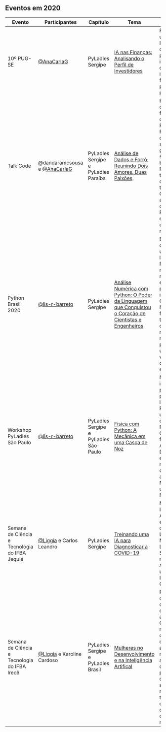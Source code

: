 ## Eventos em 2020

| Evento | Participantes | Capítulo | Tema | Descrição |
|---|---|---|---|---|
| 10º PUG-SE  | [@AnaCarlaG](https://github.com/AnaCarlaG)  | PyLadies Sergipe  | [IA nas Finanças: Analisando o Perfil de Investidores](https://github.com/AnaCarlaG/Project-Finance)  | Palestra sobre um projeto de IA que classifica um perfil de investidor e que o mesmo possa indicar alguns fundos para o perfil apontado pela IA.|
| Talk Code | [@dandaramcsousa](https://github.com/dandaramcsousa) e [@AnaCarlaG](https://github.com/AnaCarlaG) | PyLadies Sergipe e PyLadies Paraíba | [Análise de Dados e Forró: Reunindo Dois Amores, Duas Paixões](https://github.com/dandaramcsousa/data-analysis/blob/master/data-analysis/analise-de-dados-e-forro.ipynb) | Python, análise de dados e forró estão no coração da PyLadies Paraíba. Com o questionamento sobre os grandes sucessos da banda Calcinha Preta, veio também a ideia de misturar tudo isso. Começou assim a saga Análise de Dados e Forró para ensinar python e o melhor do nordeste! |
| Python Brasil 2020 |  [@lis-r-barreto](https://github.com/lis-r-barreto)  | PyLadies Sergipe | [Análise Numérica com Python: O Poder da Linguagem que Conquistou o Coração de Cientistas e Engenheiros](https://github.com/lis-r-barreto/Python-Brasil-2020-Analise-Numerica-com-Python) | Este é um convite ao universo onde a linguagem Python pode nos ajudar a resolver equações que parecem ser insolúveis. Como a Análise Numérica pode fazer uso de técnicas computacionais robustas para resolver problemas do universo que vai da escala quântica à extragaláctica? |
| Workshop PyLadies São Paulo | [@lis-r-barreto](https://github.com/lis-r-barreto) | PyLadies Sergipe e PyLadies São Paulo | [Física com Python: A Mecânica em uma Casca de Noz](https://github.com/lis-r-barreto/Workshop-Pyladies-SP-Fisica-com-Python) | Nesta oficina, iremos dar os primeiros passos na linguagem Python utilizando conceitos da Física Básica. Como usar as ferramentas de Análise de Dados para entender o movimento? É o que vamos ver agora na Mecânica em uma Casca de Noz! |
| Semana de Ciência e Tecnologia do IFBA Jequié | [@Liggia](https://github.com/Liggia) e Carlos Leandro | PyLadies Sergipe | [Treinando uma IA para Diagnosticar a COVID-19](https://github.com/pyladies-sergipe/eventos-pyladies-sergipe/blob/main/Treinando%20uma%20IA%20para%20Diagnosticar%20a%20COVID-19.pdf) | Minicurso sobre Inteligência Artificial focada em aplicações de Deep Learning e Machine Learning na Saúde. Neste minicurso, foi apresentado um modelo de IA para detectar COVID-19. |
| Semana de Ciência e Tecnologia do IFBA Irecê | [@Liggia](https://github.com/Liggia) e Karoline Cardoso | PyLadies Sergipe e PyLadies Brasil | [Mulheres no Desenvolvimento e na Inteligência Artifical](https://github.com/pyladies-sergipe/eventos-pyladies-sergipe/blob/main/Mulheres%20em%20Desenvolvimento%20e%20IA.pdf) | Roda de conversa sobre o protagonismo de mulheres na área de Computação, mostrando comunidades que fomentam a inserção de mulheres nessa área. Além disso, o bate-papo aborda questões acerca do mercado de trabalho em IA e DS trazendo dicas sobre como ingressar nessas áreas. |
